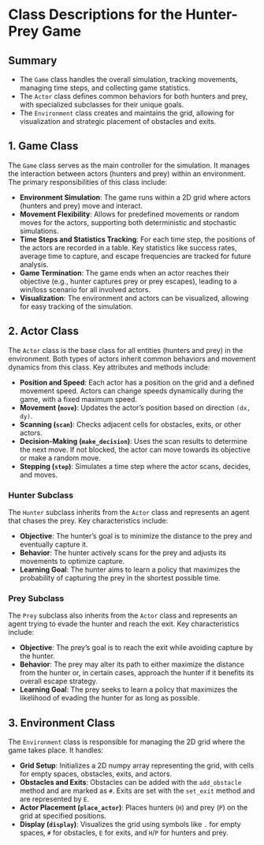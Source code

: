 # Class Descriptions for the Hunter-Prey Game

## Summary

- The `Game` class handles the overall simulation, tracking movements, managing time steps, and collecting game statistics.
- The `Actor` class defines common behaviors for both hunters and prey, with specialized subclasses for their unique goals.
- The `Environment` class creates and maintains the grid, allowing for visualization and strategic placement of obstacles and exits.

## 1. Game Class

The `Game` class serves as the main controller for the simulation. It manages the interaction between actors (hunters and prey) within an environment. The primary responsibilities of this class include:

- **Environment Simulation**: The game runs within a 2D grid where actors (hunters and prey) move and interact.
- **Movement Flexibility**: Allows for predefined movements or random moves for the actors, supporting both deterministic and stochastic simulations.
- **Time Steps and Statistics Tracking**: For each time step, the positions of the actors are recorded in a table. Key statistics like success rates, average time to capture, and escape frequencies are tracked for future analysis.
- **Game Termination**: The game ends when an actor reaches their objective (e.g., hunter captures prey or prey escapes), leading to a win/loss scenario for all involved actors.
- **Visualization**: The environment and actors can be visualized, allowing for easy tracking of the simulation.

## 2. Actor Class

The `Actor` class is the base class for all entities (hunters and prey) in the environment. Both types of actors inherit common behaviors and movement dynamics from this class. Key attributes and methods include:

- **Position and Speed**: Each actor has a position on the grid and a defined movement speed. Actors can change speeds dynamically during the game, with a fixed maximum speed.
- **Movement (`move`)**: Updates the actor’s position based on direction `(dx, dy)`.
- **Scanning (`scan`)**: Checks adjacent cells for obstacles, exits, or other actors.
- **Decision-Making (`make_decision`)**: Uses the scan results to determine the next move. If not blocked, the actor can move towards its objective or make a random move.
- **Stepping (`step`)**: Simulates a time step where the actor scans, decides, and moves.

### Hunter Subclass

The `Hunter` subclass inherits from the `Actor` class and represents an agent that chases the prey. Key characteristics include:

- **Objective**: The hunter’s goal is to minimize the distance to the prey and eventually capture it.
- **Behavior**: The hunter actively scans for the prey and adjusts its movements to optimize capture.
- **Learning Goal**: The hunter aims to learn a policy that maximizes the probability of capturing the prey in the shortest possible time.

### Prey Subclass

The `Prey` subclass also inherits from the `Actor` class and represents an agent trying to evade the hunter and reach the exit. Key characteristics include:

- **Objective**: The prey’s goal is to reach the exit while avoiding capture by the hunter.
- **Behavior**: The prey may alter its path to either maximize the distance from the hunter or, in certain cases, approach the hunter if it benefits its overall escape strategy.
- **Learning Goal**: The prey seeks to learn a policy that maximizes the likelihood of evading the hunter for as long as possible.

## 3. Environment Class

The `Environment` class is responsible for managing the 2D grid where the game takes place. It handles:

- **Grid Setup**: Initializes a 2D numpy array representing the grid, with cells for empty spaces, obstacles, exits, and actors.
- **Obstacles and Exits**: Obstacles can be added with the `add_obstacle` method and are marked as `#`. Exits are set with the `set_exit` method and are represented by `E`.
- **Actor Placement (`place_actor`)**: Places hunters (`H`) and prey (`P`) on the grid at specified positions.
- **Display (`display`)**: Visualizes the grid using symbols like `.` for empty spaces, `#` for obstacles, `E` for exits, and `H`/`P` for hunters and prey.

